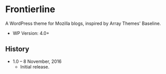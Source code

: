 Frontierline
============

A WordPress theme for Mozilla blogs, inspired by Array Themes' Baseline.

* WP Version: 4.0+

History
-------

* 1.0 – 8 November, 2016
  - Initial release.
